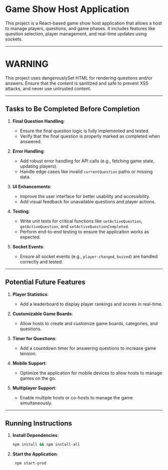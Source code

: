 # Game Show Host Application

This project is a React-based game show host application that allows a host to manage players, questions, and game
phases. It includes features like question selection, player management, and real-time updates using sockets.

---

# WARNING

This project uses dangerouslySet HTML for rendering questions and/or answers. Ensure that the content is sanitized and
safe to prevent XSS attacks, and never use untrusted content.

---

## Tasks to Be Completed Before Completion

1. **Final Question Handling**:
   - Ensure the final question logic is fully implemented and tested.
   - Verify that the final question is properly marked as completed when answered.

2. **Error Handling**:
   - Add robust error handling for API calls (e.g., fetching game state, updating players).
   - Handle edge cases like invalid `currentQuestion` paths or missing data.

3. **UI Enhancements**:
   - Improve the user interface for better usability and accessibility.
   - Add visual feedback for unavailable questions and player actions.

4. **Testing**:
   - Write unit tests for critical functions like `setActiveQuestion`, `getActiveQuestion`, and
     `setActiveQuestionCompleted`.
   - Perform end-to-end testing to ensure the application works as expected.

5. **Socket Events**:
   - Ensure all socket events (e.g., `player-changed`, `buzzed`) are handled correctly and tested.

---

## Potential Future Features

1. **Player Statistics**:
   - Add a leaderboard to display player rankings and scores in real-time.

2. **Customizable Game Boards**:
   - Allow hosts to create and customize game boards, categories, and questions.

3. **Timer for Questions**:
   - Add a countdown timer for answering questions to increase game tension.

4. **Mobile Support**:
   - Optimize the application for mobile devices to allow hosts to manage games on the go.

5. **Multiplayer Support**:
   - Enable multiple hosts or co-hosts to manage the game simultaneously.

---

## Running Instructions

1. **Install Dependencies**:
   ```bash
   npm install && npm install-all
   ```
2. **Start the Application**:
   ```bash
    npm start-prod
   ```
